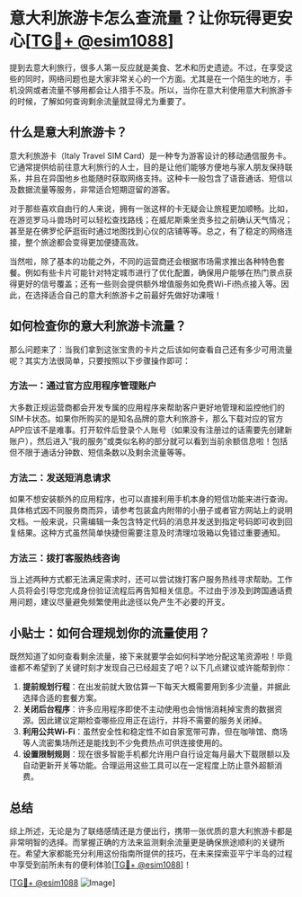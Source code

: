 # 意大利旅游卡怎么查流量？让你玩得更安心[[TG💪+ @esim1088](https://t.me/s/esim1088)]

提到去意大利旅行，很多人第一反应就是美食、艺术和历史遗迹。不过，在享受这些的同时，网络问题也是大家非常关心的一个方面。尤其是在一个陌生的地方，手机没网或者流量不够用都会让人措手不及。所以，当你在意大利使用意大利旅游卡的时候，了解如何查询剩余流量就显得尤为重要了。

## 什么是意大利旅游卡？

意大利旅游卡（Italy Travel SIM Card）是一种专为游客设计的移动通信服务卡。它通常提供给前往意大利旅行的人士，目的是让他们能够方便地与家人朋友保持联系，并且在异国他乡也能随时获取网络支持。这种卡一般包含了语音通话、短信以及数据流量等服务，非常适合短期逗留的游客。

对于那些喜欢自由行的人来说，拥有一张这样的卡无疑会让旅程更加顺畅。比如，在游览罗马斗兽场时可以轻松查找路线；在威尼斯乘坐贡多拉之前确认天气情况；甚至是在佛罗伦萨逛街时通过地图找到心仪的店铺等等。总之，有了稳定的网络连接，整个旅途都会变得更加便捷高效。

当然啦，除了基本的功能之外，不同的运营商还会根据市场需求推出各种特色套餐。例如有些卡片可能针对特定城市进行了优化配置，确保用户能够在热门景点获得更好的信号覆盖；还有一些则会提供额外增值服务如免费Wi-Fi热点接入等。因此，在选择适合自己的意大利旅游卡之前最好先做好功课哦！

## 如何检查你的意大利旅游卡流量？

那么问题来了：当我们拿到这张宝贵的卡片之后该如何查看自己还有多少可用流量呢？其实方法很简单，只要按照以下步骤操作即可：

### 方法一：通过官方应用程序管理账户

大多数正规运营商都会开发专属的应用程序来帮助客户更好地管理和监控他们的SIM卡状态。如果你所购买的是知名品牌的意大利旅游卡，那么下载对应的官方APP应该不是难事。打开软件后登录个人账号（如果没有注册过的话需要先创建新账户），然后进入“我的服务”或类似名称的部分就可以看到当前余额信息啦！包括但不限于通话分钟数、短信条数以及剩余流量等等。

### 方法二：发送短消息请求

如果不想安装额外的应用程序，也可以直接利用手机本身的短信功能来进行查询。具体格式因不同服务商而异，请参考包装盒内附带的小册子或者官方网站上的说明文档。一般来说，只需编辑一条包含特定代码的消息并发送到指定号码即可收到回复结果。这种方式虽然简单快捷但需要注意及时清理垃圾箱以免错过重要通知。

### 方法三：拨打客服热线咨询

当上述两种方式都无法满足需求时，还可以尝试拨打客户服务热线寻求帮助。工作人员将会引导您完成身份验证流程后再告知相关信息。不过由于涉及到跨国通话费用问题，建议尽量避免频繁使用此途径以免产生不必要的开支。

## 小贴士：如何合理规划你的流量使用？

既然知道了如何查看剩余流量，接下来就要学会如何科学地分配这笔资源啦！毕竟谁都不希望到了关键时刻才发现自己已经超支了吧？以下几点建议或许能帮到你：

1. **提前规划行程**：在出发前就大致估算一下每天大概需要用到多少流量，并据此选择合适的套餐方案。
2. **关闭后台程序**：许多应用程序即使不主动使用也会悄悄消耗掉宝贵的数据资源。因此建议定期检查哪些应用正在运行，并将不需要的服务关闭掉。
3. **利用公共Wi-Fi**：虽然安全性和稳定性不如自家宽带可靠，但在咖啡馆、商场等人流密集场所还是能找到不少免费热点可供连接使用的。
4. **设置限制规则**：现在很多智能手机都允许用户自行设定每月最大下载限额以及自动更新开关等功能。合理运用这些工具可以在一定程度上防止意外超额消费。

## 总结

综上所述，无论是为了联络感情还是方便出行，携带一张优质的意大利旅游卡都是非常明智的选择。而掌握正确的方法来监测剩余流量更是确保旅途顺利的关键所在。希望大家都能充分利用这份指南所提供的技巧，在未来探索亚平宁半岛的过程中享受到前所未有的便利体验[[TG💪+ @esim1088](https://t.me/s/esim1088)]！

[[TG💪+ @esim1088](https://t.me/s/esim1088) ![Image](https://i.postimg.cc/4NQfJmqS/Snipaste-2025-05-13-00-14-12.png)]